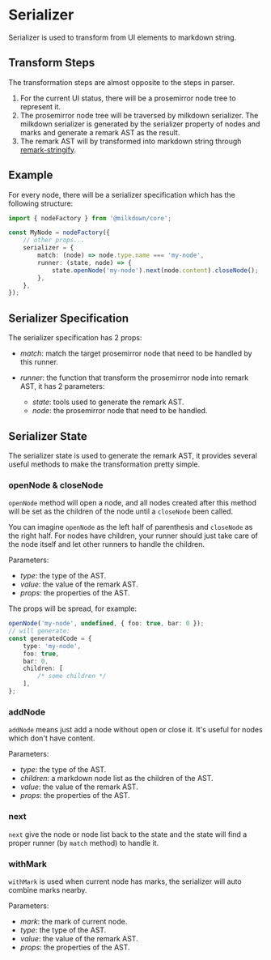 # Serializer

Serializer is used to transform from UI elements to markdown string.

## Transform Steps

The transformation steps are almost opposite to the steps in parser.

1. For the current UI status, there will be a prosemirror node tree to represent it.
2. The prosemirror node tree will be traversed by milkdown serializer. The milkdown serializer is generated by the serializer property of nodes and marks and generate a remark AST as the result.
3. The remark AST will by transformed into markdown string through [remark-stringify](https://github.com/remarkjs/remark/tree/main/packages/remark-stringify).

## Example

For every node, there will be a serializer specification which has the following structure:

```typescript
import { nodeFactory } from '@milkdown/core';

const MyNode = nodeFactory({
    // other props...
    serializer = {
        match: (node) => node.type.name === 'my-node',
        runner: (state, node) => {
            state.openNode('my-node').next(node.content).closeNode();
        },
    },
});
```

## Serializer Specification

The serializer specification has 2 props:

-   _match_: match the target prosemirror node that need to be handled by this runner.

-   _runner_: the function that transform the prosemirror node into remark AST, it has 2 parameters:

    -   _state_: tools used to generate the remark AST.
    -   _node_: the prosemirror node that need to be handled.

## Serializer State

The serializer state is used to generate the remark AST,
it provides several useful methods to make the transformation pretty simple.

### openNode & closeNode

`openNode` method will open a node, and all nodes created after this method will be set as the children of the node until a `closeNode` been called.

You can imagine `openNode` as the left half of parenthesis and `closeNode` as the right half. For nodes have children, your runner should just take care of the node itself and let other runners to handle the children.

Parameters:

-   _type_: the type of the AST.
-   _value_: the value of the remark AST.
-   _props_: the properties of the AST.

The props will be spread, for example:

```typescript
openNode('my-node', undefined, { foo: true, bar: 0 });
// will generate:
const generatedCode = {
    type: 'my-node',
    foo: true,
    bar: 0,
    children: [
        /* some children */
    ],
};
```

### addNode

`addNode` means just add a node without open or close it. It's useful for nodes which don't have content.

Parameters:

-   _type_: the type of the AST.
-   _children_: a markdown node list as the children of the AST.
-   _value_: the value of the remark AST.
-   _props_: the properties of the AST.

### next

`next` give the node or node list back to the state and the state will find a proper runner (by `match` method) to handle it.

### withMark

`withMark` is used when current node has marks, the serializer will auto combine marks nearby.

Parameters:

-   _mark_: the mark of current node.
-   _type_: the type of the AST.
-   _value_: the value of the remark AST.
-   _props_: the properties of the AST.
